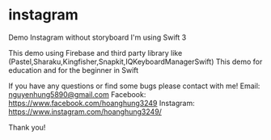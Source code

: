 # instagram
Demo Instagram without storyboard
I'm using Swift 3 

This demo using Firebase and third party library like (Pastel,Sharaku,Kingfisher,Snapkit,IQKeyboardManagerSwift)
This demo for education and for the beginner in Swift 

If you have any questions or find some bugs please contact with me!
Email: nguyenhung5890@gmail.com
Facebook: https://www.facebook.com/hoanghung3249
Instagram: https://www.instagram.com/hoanghung3249/

Thank you!
